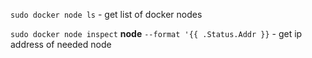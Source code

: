 `sudo docker node ls` - get list of docker nodes

`sudo docker node inspect` **node** `--format '{{ .Status.Addr }}` - get ip address of needed node


